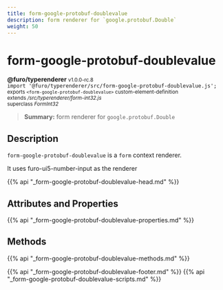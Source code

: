 ```yaml
---
title: form-google-protobuf-doublevalue
description: form renderer for `google.protobuf.Double`
weight: 50
---
```


# form-google-protobuf-doublevalue
**@furo/typerenderer** <small>v1.0.0-rc.8</small>
<br>`import '@furo/typerenderer/src/form-google-protobuf-doublevalue.js';`<small>
<br>exports `<form-google-protobuf-doublevalue>` custom-element-definition
<br>extends */src/typerenderer/form-int32.js*
<br>superclass *FormInt32*</small>

> **Summary:** form renderer for `google.protobuf.Double`

## Description

`form-google-protobuf-doublevalue` is a `form` context renderer.

It uses furo-ui5-number-input as the renderer

{{% api "_form-google-protobuf-doublevalue-head.md" %}}

## Attributes and Properties
{{% api "_form-google-protobuf-doublevalue-properties.md" %}}



## Methods
{{% api "_form-google-protobuf-doublevalue-methods.md" %}}





{{% api "_form-google-protobuf-doublevalue-footer.md" %}}
{{% api "_form-google-protobuf-doublevalue-scripts.md" %}}
